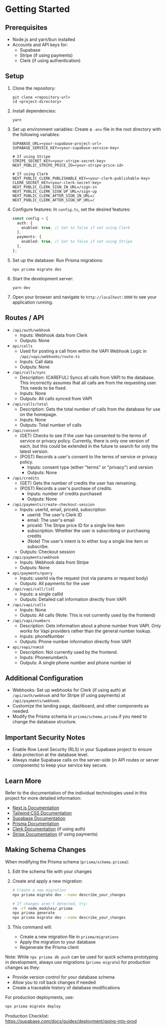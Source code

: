 # Getting Started

## Prerequisites
- Node.js and yarn/bun installed
- Accounts and API keys for:
  - Supabase
  - Stripe (if using payments)
  - Clerk (if using authentication)

## Setup

1. Clone the repository:
   ```
   git clone <repository-url>
   cd <project-directory>
   ```

2. Install dependencies:
   ```
   yarn
   ```

3. Set up environment variables:
   Create a `.env` file in the root directory with the following variables:
   ```
   SUPABASE_URL=<your-supabase-project-url>
   SUPABASE_SERVICE_KEY=<your-supabase-service-key>

   # If using Stripe
   STRIPE_SECRET_KEY=<your-stripe-secret-key>
   NEXT_PUBLIC_STRIPE_PRICE_ID=<your-stripe-price-id>

   # If using Clerk
   NEXT_PUBLIC_CLERK_PUBLISHABLE_KEY=<your-clerk-publishable-key>
   CLERK_SECRET_KEY=<your-clerk-secret-key>
   NEXT_PUBLIC_CLERK_SIGN_IN_URL=/sign-in
   NEXT_PUBLIC_CLERK_SIGN_UP_URL=/sign-up
   NEXT_PUBLIC_CLERK_AFTER_SIGN_IN_URL=/
   NEXT_PUBLIC_CLERK_AFTER_SIGN_UP_URL=/
   ```

4. Configure features:
   In `config.ts`, set the desired features:
   ```typescript
   const config = {
     auth: {
       enabled: true, // Set to false if not using Clerk
     },
     payments: {
       enabled: true, // Set to false if not using Stripe
     },
   };
   ```

5. Set up the database:
   Run Prisma migrations:
   ```
   npx prisma migrate dev
   ```

6. Start the development server:
   ```
   yarn dev
   ```

7. Open your browser and navigate to `http://localhost:3000` to see your application running.

## Routes / API

- `/api/auth/webhook`
  - Inputs: Webhook data from Clerk
  - Outputs: None
- `api/calls`
  - Used for posting a call from within the VAPI Webhook Logic in `/api/vapi/webhooks/route.ts`
  - Inputs: Call data
  - Outputs: None
- `/api/calls/sync`
  - Description: (CAREFUL) Syncs all calls from VAPI to the database. This incorrectly assumes that all calls are from the requesting user. This needs to be fixed.
  - Inputs: None
  - Outputs: All calls synced from VAPI
- `/api/calls/total`
  - Description: Gets the total number of calls from the database for use on the homepage.
  - Inputs: None
  - Outputs: Total number of calls
- `/api/consent`
  - (GET) Checks to see if the user has consented to the terms of service or privacy policy. Currently, there is only one version of each, but this could be extended in the future to search for only the latest version.
  - (POST) Records a user's consent to the terms of service or privacy policy.
    - Inputs: consent type (either "terms" or "privacy") and version
    - Outputs: None
- `/api/credits`
  - (GET) Gets the number of credits the user has remaining.
  - (POST) Records a user's purchase of credits.
    - Inputs: number of credits purchased
    - Outputs: None
- `/api/payments/create-checkout-session`
  - Inputs: userId, email, priceId, subscription
    - userId: The user's Clerk ID
    - email: The user's email
    - priceId: The Stripe price ID for a single line item
    - subscription: Whether the user is subscribing or purchasing credits
    - (Note) The user's intent is to either buy a single line item or subscribe.
  - Outputs: Checkout session
- `/api/payments/webhook`
  - Inputs: Webhook data from Stripe
  - Outputs: None
- `api/payments/query`
  - Inputs: userId via the request (not via params or request body)
  - Outputs: All payments for the user
- `/api/vapi/call/[id]`
  - Inputs: a single callId
  - Outputs: Detailed call information directly from VAPI
- `/api/vapi/calls`
  - Inputs: None
  - Outputs: All calls (Note: This is not currently used by the frontend)
- `/api/vapi/numbers`
  - Description: Gets information about a phone number from VAPI. Only works for Vapi providers rather than the general number lookup.
  - Inputs: phoneNumber
  - Outputs: Phone number information directly from VAPI
- `api/vapi/numid`
  - Description: Not currently used by the frontend.
  - Inputs: Phonenumber/s
  - Outputs: A single phone number and phone number id

## Additional Configuration

- Webhooks: Set up webhooks for Clerk (if using auth) at `/api/auth/webhook` and for Stripe (if using payments) at `/api/payments/webhook`.
- Customize the landing page, dashboard, and other components as needed.
- Modify the Prisma schema in `prisma/schema.prisma` if you need to change the database structure.

## Important Security Notes

- Enable Row Level Security (RLS) in your Supabase project to ensure data protection at the database level.
- Always make Supabase calls on the server-side (in API routes or server components) to keep your service key secure.

## Learn More

Refer to the documentation of the individual technologies used in this project for more detailed information:
- [Next.js Documentation](https://nextjs.org/docs)
- [Tailwind CSS Documentation](https://tailwindcss.com/docs)
- [Supabase Documentation](https://supabase.io/docs)
- [Prisma Documentation](https://www.prisma.io/docs)
- [Clerk Documentation](https://clerk.dev/docs) (if using auth)
- [Stripe Documentation](https://stripe.com/docs) (if using payments)

## Making Schema Changes

When modifying the Prisma schema (`prisma/schema.prisma`):

1. Edit the schema file with your changes
2. Create and apply a new migration:

   ```bash
   # Create a new migration
   npx prisma migrate dev --name describe_your_changes

   # If changes aren't detected, try:
   rm -rf node_modules/.prisma
   npx prisma generate
   npx prisma migrate dev --name describe_your_changes
   ```

3. This command will:
   - Create a new migration file in `prisma/migrations`
   - Apply the migration to your database
   - Regenerate the Prisma client

Note: While `npx prisma db push` can be used for quick schema prototyping in development, always use migrations (`prisma migrate`) for production changes as they:

- Provide version control for your database schema
- Allow you to roll back changes if needed
- Create a traceable history of database modifications

For production deployments, use:

```bash
npx prisma migrate deploy
```

Production Checklist: https://supabase.com/docs/guides/deployment/going-into-prod
